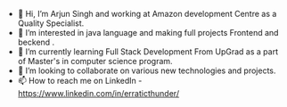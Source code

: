 - 👋 Hi, I’m Arjun Singh and working at Amazon development Centre as a Quality Specialist.
- 👀 I’m interested in java language and making full projects Frontend and beckend .
- 🌱 I’m currently learning Full Stack Development From UpGrad as a part of Master's in computer science program.
- 💞️ I’m looking to collaborate on various new technologies and projects.
- 📫 How to reach me on LinkedIn - https://www.linkedin.com/in/erraticthunder/

<!---
erraticthunder/erraticthunder is a ✨ special ✨ repository because its `README.md` (this file) appears on your GitHub profile.
You can click the Preview link to take a look at your changes.
--->
